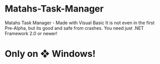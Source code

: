 # Matahs-Task-Manager
Matahs Task Manager - Made with Visual Basic
It is not even in the first Pre-Alpha, but its good and safe from crashes.
You need just .NET Framework 2.0 or newer!
# Only on ❖ Windows!

